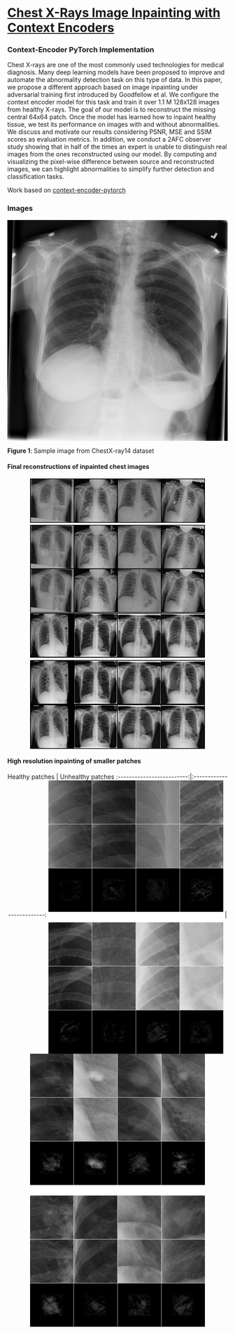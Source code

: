 # [Chest X-Rays Image Inpainting with Context Encoders](https://arxiv.org/abs/1812.00964)
### Context-Encoder PyTorch Implementation

Chest X-rays are one of the most commonly used technologies for medical diagnosis. Many deep learning models have been proposed to improve and automate the abnormality detection task on this type of data. In this paper, we propose a different approach based on image inpainting under adversarial training first introduced by Goodfellow et al. We configure the context encoder model for this task and train it over 1.1 M 128x128 images from healthy X-rays. The goal of our model is to reconstruct the missing central 64x64 patch. Once the model has learned how to inpaint healthy tissue, we test its performance on images with and without abnormalities. We discuss and motivate our results considering PSNR, MSE and SSIM scores as evaluation metrics. In addition, we conduct a 2AFC observer study showing that in half of the times an expert is unable to distinguish real images from the ones reconstructed using our model. By computing and visualizing the pixel-wise difference between source and reconstructed images, we can highlight abnormalities to simplify further detection and classification tasks.

Work based on [context-encoder-pytorch](https://github.com/BoyuanJiang/context_encoder_pytorch)

### Images

<p align="center">
	<img src="./images/example.png" width="600" align="middle">
</p>

__Figure 1__: Sample image from ChestX-ray14 dataset


#### Final reconstructions of inpainted chest images

<p align="center">
	<img src="./images/whole-final-a.png" width="400" align="middle"> <img src="./images/whole-final-b.png" width="400" align="middle">
</p>


#### High resolution inpainting of smaller patches

<p align="center">
	Healthy patches             |  Unhealthy patches
	:-------------------------:|:-------------------------:
	<img src="./images/healthy-diff.png" width="400" align="middle"> | <img src="./images/unhealthy-diff.png" width="400" align="middle">
</p>






